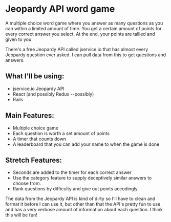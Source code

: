 # Jeopardy API word game

A multiple choice word game where you answer as many questions as you can within a limited amount of time. You get a certain amount of points for every correct answer you select. At the end, your points are tallied and given to you.

There's a free Jeopardy API called jservice.io that has almost every Jeopardy question ever asked. I can pull data from this to get questions and answers.

## What I'll be using:
- jservice.io Jeopardy API
- React (and possibly Redux --possibly)
- Rails

## Main Features:
- Multiple choice game
- Each question is worth a set amount of points
- A timer that counts down
- A leaderboard that you can add your name to when the game is done

## Stretch Features:
- Seconds are added to the timer for each correct answer
- Use the category feature to supply deceptively similar answers to choose from.
- Rank questions by difficulty and give out points accodingly 

The data from the Jeopardy API is kind of dirty so I'll have to clean and format it before I can use it, but other than that the API's pretty fun to use and has a very verbose amount of information about each question. I think this will be fun!
